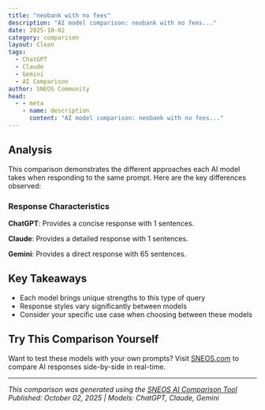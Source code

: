 ```yaml
---
title: "neobank with no fees"
description: "AI model comparison: neobank with no fees..."
date: 2025-10-02
category: comparison
layout: Clean
tags:
  - ChatGPT
  - Claude
  - Gemini
  - AI Comparison
author: SNEOS Community
head:
  - - meta
    - name: description
      content: "AI model comparison: neobank with no fees..."
---
```


<ChatComparison
  title="neobank with no fees"
  prompt="neobank with no fees"
  :responses='{
    "ChatGPT": "Several neobanks offer no monthly fees or additional hidden fees. Here are a few popular options that you might consider:\n\n1. **Chime**: Chime is a well-known neobank that offers no monthly maintenance fees, no overdraft fees, and no foreign transaction fees. It provides a checking account and a savings account with automatic savings features.\n\n2. **Ally Bank**: Ally is primarily known as an online bank but offers a user-friendly app similar to neobanks. They have no monthly maintenance fees and offer competitive interest rates on savings.\n\n3. **Current**: Current is a mobile banking app that has no monthly fees and provides features such as instant notifications and fee-free overdrafts. It operates with a checking account and a savings account.\n\n4. **Variance**: Some neobanks may change their fee structures, so it’s important to review the terms and conditions before opening an account.\n\n5. **Bread**: Bread is a neobank that offers no monthly fees and allows users to earn interest on their savings as well.\n\n6. **Cash App**: While primarily a peer-to-peer payment service, it also provides banking features without fees, such as a Cash Card for transactions.\n\n7. **Aspiration**: Aspiration offers \"pay what you want\" pricing, which means you can choose to pay no fees or offer a tip for their service. They also emphasize socially responsible banking.\n\n8. **GoBank**: GoBank is another option that allows users to open an account with no monthly fees or minimum balance requirements.\n\n9. **Moven**: Moven offers no fees for basic banking and focuses on helping users track their spending and savings.\n\nWhen considering a neobank, it’s also a good idea to check for any potential withdrawal fees, ATM fees, or other charges associated with specific transactions. As always, it&#x27;s essential to read the fine print and understand all terms associated with the banking service.",
    "Claude": "Here are some popular neobanks known for having no or very low fees:\n\n## **Top No-Fee Neobanks:**\n\n### **Chime**\n- No monthly maintenance fees\n- No minimum balance requirements\n- No overdraft fees (SpotMe feature)\n- Large ATM network with no fees\n\n### **Ally Bank**\n- No monthly maintenance fees\n- No minimum balance for checking\n- Reimburses ATM fees nationwide\n- No overdraft fees on checking accounts\n\n### **Capital One 360**\n- No fees for checking and savings accounts\n- No minimum balance requirements\n- Large ATM network\n- No foreign transaction fees on some accounts\n\n### **SoFi Money**\n- No account fees\n- No ATM fees worldwide\n- No minimum balance\n- High-yield earning potential\n\n### **Varo**\n- No monthly fees\n- No minimum balance\n- No overdraft fees\n- Early direct deposit\n\n## **Things to Consider:**\n- **ATM access** and fee reimbursement policies\n- **Customer service** availability\n- **Mobile app** functionality\n- **FDIC insurance** coverage\n- **Additional services** (loans, investment options)\n\nWould you like more details about any specific neobank or particular features that are important to you?",
    "Gemini": "Okay, let\u0027s break down the world of neobanks (also known as challenger banks or digital banks) that focus on offering accounts with minimal or no fees.  It\u0027s important to remember that \u0022no fees\u0022 is rarely *completely* true, and the devil is often in the details.  Also, offerings change frequently.  Therefore, always double-check the current fee schedule on the bank\u0027s website before opening an account.\n\n**Here\u0027s a breakdown of some popular neobanks known for low or no fees, along with their key features and potential fees to watch out for:**\n\n**U.S. Focused:**\n\n*   **Chime:**\n    *   **Key Features:**  FDIC-insured, no monthly fees, no overdraft fees (with SpotMe eligibility), early direct deposit, savings account options, access to a large ATM network (MoneyPass and Visa Plus Alliance).\n    *   **Potential Fees:** Out-of-network ATM fees, potential fees for cash deposits (depending on the retailer).  Chime is a financial technology company, not a bank. Banking services provided by The Bancorp Bank, N.A. or Stride Bank, N.A., Members FDIC.\n*   **Varo:**\n    *   **Key Features:** FDIC-insured, no monthly fees, no minimum balance requirements, high-yield savings account options, Varo Advance (small-dollar advance service).\n    *   **Potential Fees:** Fees associated with Varo Advance if not repaid promptly. Out-of-network ATM fees.\n*   **SoFi:**\n    *   **Key Features:** FDIC-insured SoFi Checking and Savings accounts. No monthly fees, earn interest, access to a large ATM network, round-up savings feature. SoFi also offers investing and lending products (student loans, personal loans, mortgages).\n    *   **Potential Fees:**  Out-of-network ATM fees, potential fees for certain wire transfers (check their fee schedule).\n*   **Discover Bank:**\n    *   **Key Features:**  FDIC-insured, no monthly fees, no overdraft fees, no minimum balance requirements, cash back rewards on debit card purchases. A traditional bank with a strong online presence.\n    *   **Potential Fees:**  While Discover is generally fee-free, double-check for fees related to specific services like wire transfers or stop payment orders.\n*   **Ally Bank:**\n    *   **Key Features:** FDIC-insured, no monthly fees, no minimum balance requirements, interest-bearing checking and savings accounts, access to a large ATM network (Allpoint).\n    *   **Potential Fees:**  Outgoing wire transfers have a fee. Excessive transaction fees on savings accounts are possible (but unlikely for most users).\n*   **Capital One 360:**\n    *   **Key Features:** FDIC-insured, no monthly fees, no minimum balance requirements for most accounts, interest-bearing checking and savings accounts, access to Capital One ATMs and partner ATMs.\n    *   **Potential Fees:**  Some rare fees may apply to specific services like outgoing wire transfers.\n\n**Things to consider when choosing a Neobank**\n\n*   **Features**\n    *   How important are physical branches or ATM access to you?\n    *   Does the neobank offer a savings account or other financial products like loans?\n    *   What budgeting or money management tools does the bank offer?\n*   **FDIC Insurance:** Make sure your deposits are FDIC insured. This protects your money up to $250,000 per depositor, per insured bank.\n*   **Customer Service:** Research the quality of customer service. Read reviews to see what other customers have experienced.\n\n**General Considerations and Potential Fees to Watch For:**\n\n*   **Out-of-Network ATM Fees:**  Almost all neobanks charge fees for using ATMs outside of their network (or networks they partner with).  Check the ATM network size and locations carefully.\n*   **Overdraft Fees:**  Many neobanks are eliminating or reducing overdraft fees.  However, some may still charge them or offer overdraft protection services with associated costs.  Understand the policy.\n*   **Wire Transfer Fees:**  Outgoing wire transfers, especially international ones, often have fees.\n*   **Stop Payment Fees:**  Fees for stopping payment on a check or electronic transaction.\n*   **Account Closure Fees:** Some banks might charge a fee to close your account, although this is becoming less common.\n*   **Inactivity Fees:**  Some banks charge fees if your account is inactive for a certain period.\n*   **Cash Deposit Limitations/Fees:** Depositing cash can sometimes be tricky with neobanks. Some may offer partnerships with retailers (like Green Dot) where you can deposit cash for a fee. Check the deposit options and associated costs.\n*   **International Transaction Fees:** Fees for using your debit card internationally. Some banks have eliminated these.\n\n**How to Find the Right Neobank for You:**\n\n1.  **Assess Your Needs:**  What are your banking priorities?  No fees, high interest rates, specific features (like budgeting tools), ATM access, etc.?\n2.  **Research:**  Compare several neobanks.  Read reviews, check their websites, and compare their fee schedules.\n3.  **Check FDIC Insurance:**  Verify that the neobank is FDIC-insured (or that the *partner bank* they use is).\n4.  **Read the Fine Print:**  Pay close attention to the terms and conditions, especially the fee schedule and any limitations.\n5.  **Consider Customer Service:**  Read reviews about customer service experiences.\n\nBy doing your research and carefully considering your needs, you can find a neobank that offers the low- or no-fee banking experience you\u0027re looking for.  Good luck!\n"
  }'
  published-date="08:14"
/>

## Analysis

This comparison demonstrates the different approaches each AI model takes when responding to the same prompt. Here are the key differences observed:

### Response Characteristics

**ChatGPT**: Provides a concise response with 1 sentences. 

**Claude**: Provides a detailed response with 1 sentences. 

**Gemini**: Provides a direct response with 65 sentences. 

## Key Takeaways

- Each model brings unique strengths to this type of query
- Response styles vary significantly between models
- Consider your specific use case when choosing between these models

## Try This Comparison Yourself

Want to test these models with your own prompts? Visit [SNEOS.com](https://sneos.com) to compare AI responses side-by-side in real-time.

---

*This comparison was generated using the [SNEOS AI Comparison Tool](https://sneos.com)*
*Published: October 02, 2025 | Models: ChatGPT, Claude, Gemini*
